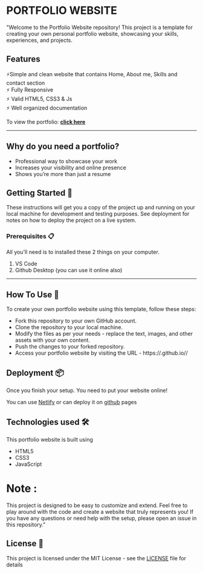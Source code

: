 # PORTFOLIO WEBSITE
"Welcome to the Portfolio Website repository! This project is a template for creating your own personal portfolio website, showcasing your skills, experiences, and projects.

## Features

⚡️Simple and clean website that contains Home, About me, Skills and contact section                                  
⚡️ Fully Responsive\
⚡️ Valid HTML5, CSS3 & Js                                                                                
⚡️ Well organized documentation

To view the portfolio: **[click here](http://money8203.github.io)**

---
## Why do you need a portfolio? 

- Professional way to showcase your work
- Increases your visibility and online presence
- Shows you’re more than just a resume

## Getting Started 🚀

These instructions will get you a copy of the project up and running on your local machine for development and testing purposes. See deployment for notes on how to deploy the project on a live system.

### Prerequisites 📋

All you'll need is to installed these 2 things on your computer.
1. VS Code
2. Github Desktop (you can use it online also)

---

## How To Use 🔧

To create your own portfolio website using this template, follow these steps:

- Fork this repository to your own GitHub account.
- Clone the repository to your local machine.
- Modify the files as per your needs - replace the text, images, and other assets with your own content.
- Push the changes to your forked repository.
- Access your portfolio website by visiting the URL - https://<YOUR-GITHUB-USERNAME>.github.io/<REPO-NAME>/


## Deployment 📦

Once you finish your setup. You need to put your website online!

You can use [Netlify](https://netlify.com) or can deploy it on [github](https://github.com) pages

## Technologies used 🛠️
This portfolio website is built using
- HTML5
- CSS3
- JavaScript 

 # Note : 
  This project is designed to be easy to customize and extend. Feel free to play around with the code and create a website that truly represents you! If you have any questions or need help with the setup, please open an issue in this repository."

## License 📄

This project is licensed under the MIT License - see the [LICENSE](LICENSE) file for details
